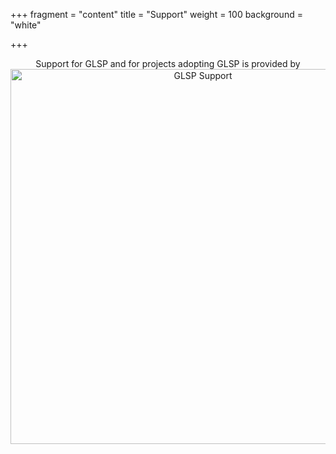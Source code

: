 +++
fragment = "content"
title = "Support"
weight = 100
background = "white"

+++

<p align="center">
Support for GLSP and for projects adopting GLSP is provided by
</br>
<img src="/images/eslogo.png" alt="GLSP Support" width="600"/>
</p>
